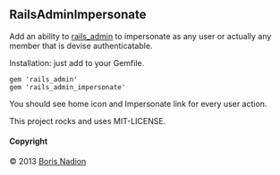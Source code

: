 ## RailsAdminImpersonate

Add an ability to [rails_admin](https://github.com/sferik/rails_admin) to impersonate as any user or actually any member
that is devise authenticatable.

Installation: just add to your Gemfile.

    gem 'rails_admin'
    gem 'rails_admin_impersonate'

You should see home icon and Impersonate link for every user action.

This project rocks and uses MIT-LICENSE.

#### Copyright

&copy; 2013 [Boris Nadion](mailto:boris@astrails.com)